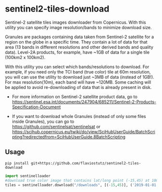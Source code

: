 # sentinel2-tiles-download
Sentinel-2 satellite tiles images downloader from Copernicus. With this utility you can specify image resolution/bands to minimize download size.

Granules are packages containing data taken from Sentinel-2 satellite for a region on the globe in a specific time. They contain a lot of data for that area (13 bands in different resolutions and other derived bands and quality data). Level-2A products, for example, have ~1GB of data for a single tile (100km2 x 100km2). 

With this utility you can select which bands/resolutions to download. For example, if you need only the TCI band (true color) tile at 60m resolution, you will can use the utility to download just ~3MB of data (instead of 1GB!). For max resolution(10m), each band will have ~120MB. Some caching will be applied to avoid re-downloading of data that is already present in disk.

* For more information on Sentinel-2 satellite product data, go to https://sentinel.esa.int/documents/247904/685211/Sentinel-2-Products-Specification-Document

* If you want to download whole Granules (instead of only some files inside Granules), you can go to https://github.com/sentinelsat/sentinelsat or https://scihub.copernicus.eu/twiki/do/view/SciHubUserGuide/BatchScripting?redirectedfrom=SciHubUserGuide.8BatchScripting


## Usage

```shell
pip install git+https://github.com/flaviostutz/sentinel2-tiles-download
```

```python
import sentinelloader
#download true color image that contains lat/long point (-15,45) at 10m resolution
tiles = sentinelloader.download("/downloads", [(-15,45)], ('2019-01-01','2019-02-01'), ["10m"], ["tci"])
```

